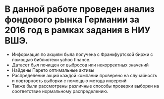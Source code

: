# В данной работе проведен анализ фондового рынка Германии за 2016 год в рамках задания в НИУ ВШЭ.

- Информация по акциям была получена с Франкфуртской биржи с помощью библиотеки yahoo finance.
- Датасет был почищен от выбросов или некорректных значений
- Найдены Парето оптимальные активы
- Распределение акций каждой компании проверено на случайность и повторность выборки с помощью метода инверсий
- Также были рассмотрены различные способы проверки выборки на соответствие нормальному распределению.

